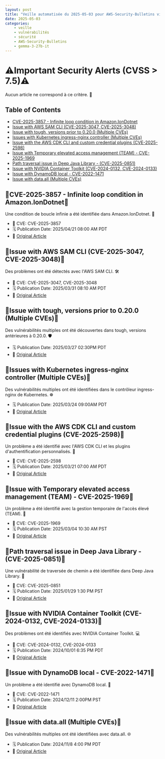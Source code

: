 ```yaml
---
layout: post
title: "Veille automatisée du 2025-05-03 pour AWS-Security-Bulletins via Gemini gemma-3-27b-it"
date: 2025-05-03
categories:
    - veille
    - vulnérabilités
    - sécurité
    - AWS-Security-Bulletins
    - gemma-3-27b-it
---
```

# ⚠️Important Security Alerts (CVSS > 7.5)⚠️
Aucun article ne correspond à ce critère. 🚨

## Table of Contents
* [CVE-2025-3857 - Infinite loop condition in Amazon.IonDotnet](#cve-2025-3857-infinite-loop-condition-in-amazon.iondotnet)
* [Issue with AWS SAM CLI (CVE-2025-3047, CVE-2025-3048)](#issue-with-aws-sam-cli-cve-2025-3047-cve-2025-3048)
* [Issue with tough, versions prior to 0.20.0 (Multiple CVEs)](#issue-with-tough-versions-prior-to-0.20.0-multiple-cves)
* [Issues with Kubernetes ingress-nginx controller (Multiple CVEs)](#issues-with-kubernetes-ingress-nginx-controller-multiple-cves)
* [Issue with the AWS CDK CLI and custom credential plugins (CVE-2025-2598)](#issue-with-the-aws-cdk-cli-and-custom-credential-plugins-cve-2025-2598)
* [Issue with Temporary elevated access management (TEAM) - CVE-2025-1969](#issue-with-temporary-elevated-access-management-team-cve-2025-1969)
* [Path traversal issue in Deep Java Library - (CVE-2025-0851)](#path-traversal-issue-in-deep-java-library-cve-2025-0851)
* [Issue with NVIDIA Container Toolkit (CVE-2024-0132, CVE-2024-0133)](#issue-with-nvidia-container-toolkit-cve-2024-0132-cve-2024-0133)
* [Issue with DynamoDB local - CVE-2022-1471](#issue-with-dynamodb-local-cve-2022-1471)
* [Issue with data.all (Multiple CVEs)](#issue-with-data.all-multiple-cves)

## 🚨CVE-2025-3857 - Infinite loop condition in Amazon.IonDotnet🚨
Une condition de boucle infinie a été identifiée dans Amazon.IonDotnet. 🔄

* 🐛 CVE: CVE-2025-3857
* 🗓️ Publication Date: 2025/04/21 08:00 AM PDT
* 🔗 [Original Article](https://aws.amazon.com/security/security-bulletins/AWS-2025-009/)

## 🚨Issue with AWS SAM CLI (CVE-2025-3047, CVE-2025-3048)🚨
Des problèmes ont été détectés avec l'AWS SAM CLI. 🛠️

* 🐛 CVE: CVE-2025-3047, CVE-2025-3048
* 🗓️ Publication Date: 2025/03/31 08:10 AM PDT
* 🔗 [Original Article](https://aws.amazon.com/security/security-bulletins/AWS-2025-008/)

## 🚨Issue with tough, versions prior to 0.20.0 (Multiple CVEs)🚨
Des vulnérabilités multiples ont été découvertes dans tough, versions antérieures à 0.20.0. 🛡️

* 🗓️ Publication Date: 2025/03/27 02:30PM PDT
* 🔗 [Original Article](https://aws.amazon.com/security/security-bulletins/AWS-2025-007/)

## 🚨Issues with Kubernetes ingress-nginx controller (Multiple CVEs)🚨
Des vulnérabilités multiples ont été identifiées dans le contrôleur ingress-nginx de Kubernetes. ☸️

* 🗓️ Publication Date: 2025/03/24 09:00AM PDT
* 🔗 [Original Article](https://aws.amazon.com/security/security-bulletins/AWS-2025-006/)

## 🚨Issue with the AWS CDK CLI and custom credential plugins (CVE-2025-2598)🚨
Un problème a été identifié avec l'AWS CDK CLI et les plugins d'authentification personnalisés. 🔑

* 🐛 CVE: CVE-2025-2598
* 🗓️ Publication Date: 2025/03/21 07:00 AM PDT
* 🔗 [Original Article](https://aws.amazon.com/security/security-bulletins/AWS-2025-005/)

## 🚨Issue with Temporary elevated access management (TEAM) - CVE-2025-1969🚨
Un problème a été identifié avec la gestion temporaire de l'accès élevé (TEAM). 🚀

* 🐛 CVE: CVE-2025-1969
* 🗓️ Publication Date: 2025/03/04 10:30 AM PST
* 🔗 [Original Article](https://aws.amazon.com/security/security-bulletins/AWS-2025-004/)

## 🚨Path traversal issue in Deep Java Library - (CVE-2025-0851)🚨
Une vulnérabilité de traversée de chemin a été identifiée dans Deep Java Library. 📁

* 🐛 CVE: CVE-2025-0851
* 🗓️ Publication Date: 2025/01/29 1:30 PM PST
* 🔗 [Original Article](https://aws.amazon.com/security/security-bulletins/AWS-2025-003/)

## 🚨Issue with NVIDIA Container Toolkit (CVE-2024-0132, CVE-2024-0133)🚨
Des problèmes ont été identifiés avec NVIDIA Container Toolkit. 💻

* 🐛 CVE: CVE-2024-0132, CVE-2024-0133
* 🗓️ Publication Date: 2024/10/01 6:35 PM PDT
* 🔗 [Original Article](https://aws.amazon.com/security/security-bulletins/AWS-2024-010/)

## 🚨Issue with DynamoDB local - CVE-2022-1471🚨
Un problème a été identifié avec DynamoDB local. 💾

* 🐛 CVE: CVE-2022-1471
* 🗓️ Publication Date: 2024/12/11 2:00PM PST
* 🔗 [Original Article](https://aws.amazon.com/security/security-bulletins/AWS-2024-014/)

## 🚨Issue with data.all (Multiple CVEs)🚨
Des vulnérabilités multiples ont été identifiées avec data.all. 🌐

* 🗓️ Publication Date: 2024/11/8 4:00 PM PDT
* 🔗 [Original Article](https://aws.amazon.com/security/security-bulletins/AWS-2024-013/)
